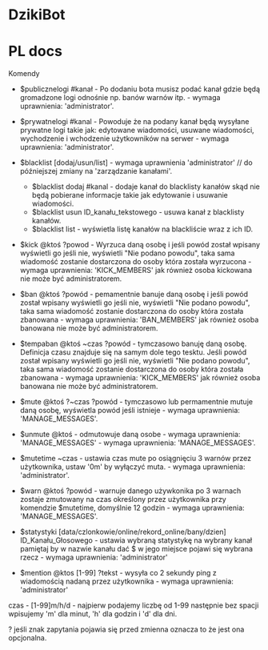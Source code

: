 # DzikiBot

# PL docs

Komendy
  - $publicznelogi #kanał - Po dodaniu bota musisz podać kanał gdzie będą gromadzone logi odnośnie np. banów warnów itp. - wymaga uprawnienia: 'administrator'.
  
  - $prywatnelogi #kanal - Powoduje że na podany kanał będą wysyłane prywatne logi takie jak: edytowane wiadomości, usuwane wiadomości, wychodzenie i wchodzenie użytkowników na serwer - wymaga uprawnienia: 'administrator'.
  - $blacklist [dodaj/usun/list] - wymaga uprawnienia 'administrator' // do późniejszej zmiany na 'zarządzanie kanałami'.
    * $blacklist dodaj #kanal - dodaje kanał do blacklisty kanałów skąd nie będą pobierane informacje takie jak edytowanie i usuwanie wiadomości.
    * $blacklist usun ID_kanału_tekstowego - usuwa kanał z blacklisty kanałów.
    * $blacklist list - wyświetla listę kanałów na blackliście wraz z ich ID.
  - $kick @ktoś ?powod - Wyrzuca daną osobę i jeśli powód został wpisany wyświetli go jeśli nie, wyświetli "Nie podano powodu", taka sama wiadomość zostanie dostarczona do osoby która została wyrzucona - wymaga uprawnienia: 'KICK_MEMBERS' jak również osoba kickowana nie może być administratorem.
  - $ban @ktoś ?powód - pemamentnie banuje daną osobę i jeśli powód został wpisany wyświetli go jeśli nie, wyświetli "Nie podano powodu", taka sama wiadomość zostanie dostarczona do osoby która została zbanowana - wymaga uprawnienia: 'BAN_MEMBERS' jak również osoba banowana nie może być administratorem.
  - $tempaban @ktoś ~czas ?powód - tymczasowo banuję daną osobę. Definicja czasu znajduje się na samym dole tego tesktu. Jeśli powód został wpisany wyświetli go jeśli nie, wyświetli "Nie podano powodu", taka sama wiadomość zostanie dostarczona do osoby która została zbanowana - wymaga uprawnienia: 'KICK_MEMBERS' jak również osoba banowana nie może być administratorem.
  - $mute @ktoś ?~czas ?powód - tymczasowo lub permamentnie mutuje daną osobę, wyświetla powód jeśli istnieje - wymaga uprawnienia: 'MANAGE_MESSAGES'.
  - $unmute @ktoś - odmutowuje daną osobe - wymaga uprawnienia: 'MANAGE_MESSAGES' - wymaga uprawnienia: 'MANAGE_MESSAGES'.
  - $mutetime ~czas - ustawia czas mute po osiągnięciu 3 warnów przez użytkownika, ustaw '0m' by wyłączyć muta. - wymaga uprawnienia: 'administrator'.
  - $warn @ktoś ?powód - warnuje danego używkonika po 3 warnach zostaje zmutowany na czas określony przez użytkownika przy komendzie $mutetime, domyślnie 12 godzin - wymaga uprawnienia: 'MANAGE_MESSAGES'.
  - $statystyki [data/czlonkowie/online/rekord_online/bany/dzien] ID_Kanału_Głosowego - ustawia wybraną statystykę na wybrany kanał pamiętaj by w nazwie kanału dać $ w jego miejsce pojawi się wybrana rzecz - wymaga uprawnienia: 'administrator'
  - $mention @ktos [1-99] ?tekst - wysyła co 2 sekundy ping z wiadomością nadaną przez użytkownika - wymaga uprawnienia: 'administrator'
  
  
czas - [1-99]m/h/d - najpierw podajemy liczbę od 1-99 następnie bez spacji wpisujemy 'm' dla minut, 'h' dla godzin i 'd' dla dni.

? jeśli znak zapytania pojawia się przed zmienna oznacza to że jest ona opcjonalna.
